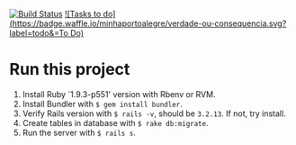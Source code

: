 [![Build Status](https://snap-ci.com/jonatassalgado/verdade-ou-consequencia/branch/master/build_image)](https://snap-ci.com/jonatassalgado/verdade-ou-consequencia/branch/master) 
[![Tasks to do](https://badge.waffle.io/minhaportoalegre/verdade-ou-consequencia.svg?label=todo&=To Do)](http://waffle.io/minhaportoalegre/verdade-ou-consequencia)


# Run this project

1. Install Ruby `1.9.3-p551' version with Rbenv or RVM.
2. Install Bundler with `$ gem install bundler`.
3. Verify Rails version with `$ rails -v`, should be `3.2.13`. If not, try install.
4. Create tables in database with `$ rake db:migrate`.
5. Run the server with `$ rails s`.

